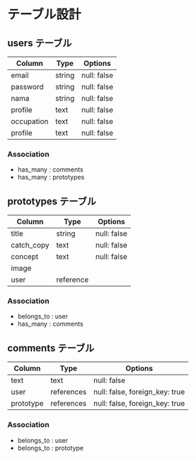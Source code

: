 # テーブル設計

## users テーブル

| Column     | Type   | Options     |
| ---------- | ------ | ----------- |
| email      | string | null: false |
| password   | string | null: false |
| nama       | string | null: false |
| profile    | text   | null: false |
| occupation | text   | null: false |
| profile    | text   | null: false |

### Association

- has_many : comments
- has_many : prototypes

## prototypes テーブル

| Column     | Type      | Options     |
| ---------- | --------- | ----------- |
| title      | string    | null: false |
| catch_copy | text      | null: false |
| concept    | text      | null: false |
| image      |           |             |
| user       | reference |             |          

### Association

- belongs_to : user
- has_many : comments

## comments テーブル

| Column      | Type       | Options                        |
| ----------- | ---------- | ------------------------------ |
| text        | text       | null: false                    |
| user        | references | null: false, foreign_key: true |
| prototype   | references | null: false, foreign_key: true |

### Association

- belongs_to : user
- belongs_to : prototype
